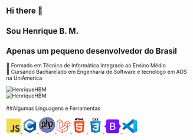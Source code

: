 ## Hi there 👋
## Sou Henrique B. M.
## Apenas um pequeno desenvolvedor do Brasil


📝 Formado em Técnico de Informática Integrado ao Ensino Médio
<br >📄 Cursando Bacharelado em Engenharia de Software e tecnologo em ADS na UniÁmerica


<div style="display: flex; flex-direction: column;">
    <div>
        <img align="left" src="https://github-readme-stats.vercel.app/api?username=HenriqueHBM&show_icons=true&locale=pt-br&theme=dracula&hide=contribs,issues&show=prs_merged&border_radius=20&rank_icon=github&custom_title=Estatísticas do GitHub" alt="HenriqueHBM" />
    </div>
    <div>
        <img align="left" src="https://github-readme-stats.vercel.app/api/top-langs/?username=HenriqueHBM&layout=compact&border_radius=20&locale=pt-br&theme=dracula" alt="HenriqueHBM" />
    </div>
</div>

<br>
##Algumas Linguagens e Ferramentas
<p align='left'>
    <a href="https://developer.mozilla.org/en-US/docs/Web/JavaScript" target="_blank" rel="noreferrer"> 
        <img src="icons/javascript.svg" alt="JavaScript" width="40" height="40" /> 
    </a>
    <a href="https://www.cprogramming.com/" target="_blank" rel="noreferrer"> 
        <img src="icons/c.svg" alt="C" width="40" height="40" /> 
    </a> 
    <a href="https://www.php.net/manual/en/" target="_blank" rel="noreferrer"> 
        <img src="icons/php.svg" alt="PHP" width="45" height="45" /> 
    </a> 
    <a href="https://laravel.com/" target="_blank" rel="noreferrer"> 
        <img src="icons/Laravel.svg" alt="Laravel" width="37" height="37" /> 
    </a> 
    <a href="https://www.w3.org/html/" target="_blank" rel="noreferrer"> 
        <img src="icons/html5.svg" alt="HTML5" width="40" height="40" /> 
    </a>
    <a href="https://www.w3schools.com/css/" target="_blank" rel="noreferrer"> 
        <img src="icons/css3.svg" alt="CSS3" width="40" height="40" /> 
    </a>
    <a href="https://getbootstrap.com/" target="_blank" rel="noreferrer"> 
        <img src="icons/bootstrap.svg" alt="Bootstrap" width="45" height="37" /> 
    </a>  
    <a href="https://code.visualstudio.com/brand" target="_blank" rel="noreferrer"> 
        <img src="icons/vscode.png" alt="VSCode" width="40" height="38" /> 
    </a> 
</p>


<!--
**HenriqueHBM/HenriqueHBM** is a ✨ _special_ ✨ repository because its `README.md` (this file) appears on your GitHub profile.

Here are some ideas to get you started:

- 🔭 I’m currently working on ...
- 🌱 I’m currently learning ...
- 👯 I’m looking to collaborate on ...
- 🤔 I’m looking for help with ...
- 💬 Ask me about ...
- 📫 How to reach me: ...
- 😄 Pronouns: ...
- ⚡ Fun fact: ...
-->
